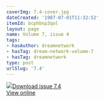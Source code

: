 ```yaml
---
coverImg: 7.4-cover.jpg
dateCreated: '1987-07-01T11:32:52'
itemId: bcphbnp3qol
layout: page
name: Volume 7, issue 4
tags:
- hasAuthor: dreamnetwork
- hasTag: dream-network-volume-7
- hasTag: dreamnetwork
type: post
urlSlug: '7.4'
---
```

<img class="card-journal-img" src="../images/7.4-rect.jpg"/><a href="../files/pdfs/Volume_7/7.4-Dream-Network-Bulletin_Volume-7-Number-4.pdf" download="">Download issue 7.4</a><br><a href="../files/pdfs/Volume_7/7.4-Dream-Network-Bulletin_Volume-7-Number-4.pdf">View online</a>